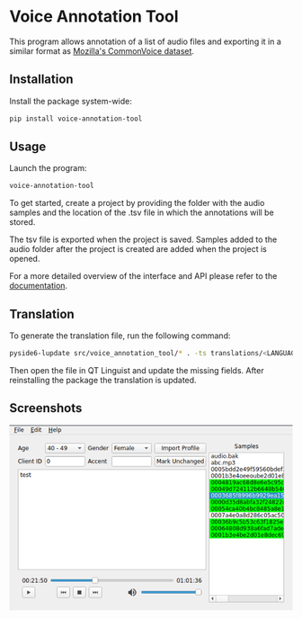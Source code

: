 # Voice Annotation Tool

This program allows annotation of a list of audio files and exporting it in a similar format as [Mozilla's CommonVoice dataset](https://commonvoice.mozilla.org).

## Installation

Install the package system-wide:

```bash
pip install voice-annotation-tool
```

## Usage

Launch the program:

```bash
voice-annotation-tool
```

To get started, create a project by providing the folder with the audio samples and the location of the .tsv file in which the annotations will be stored.

The tsv file is exported when the project is saved. Samples added to the audio folder after the project is created are added when the project is opened.

For a more detailed overview of the interface and API please refer to the [documentation](https://voice-annotation-tool.readthedocs.io/en/latest/).

## Translation

To generate the translation file, run the following command:

```bash
pyside6-lupdate src/voice_annotation_tool/* . -ts translations/<LANGUAGE>.ts
```

Then open the file in QT Linguist and update the missing fields. After reinstalling the package the translation is updated.

## Screenshots

![opened_project](images/screenshot.png) 
